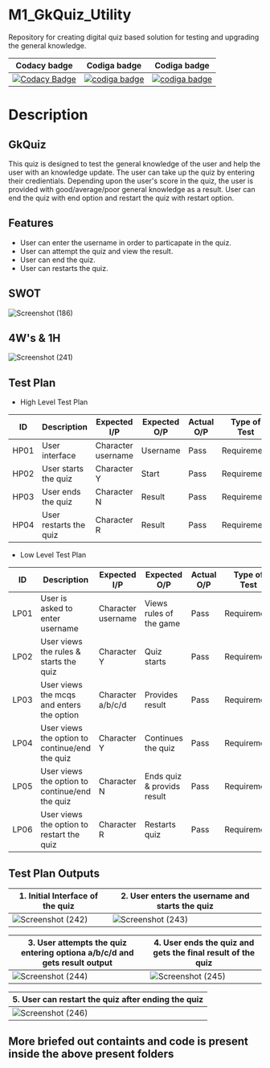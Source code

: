 # M1_GkQuiz_Utility
  Repository for creating digital quiz based solution for testing and upgrading the general knowledge.

|  Codacy badge | Codiga badge | Codiga badge |
|-----------------|--------------------|----------------|
| [![Codacy Badge](https://app.codacy.com/project/badge/Grade/1320b521ea06494aa9544eb95bdddd69)](https://www.codacy.com/gh/OmkarChitragar/M1_GkQuiz_-utility-/dashboardutm_source=github.com&amp;utm_medium=referral&amp;utm_content=OmkarChitragar/M1_GkQuiz_-utility-&amp;utm_campaign=Badge_Grade)  |  <a href="https://api.codiga.io/project/31475/score/svg">   <img src="https://api.codiga.io/project/31475/score/svg?style=dark" alt="codiga badge" /></a> |  <a href="https://api.codiga.io/project/31475/status/svg">   <img src="https://api.codiga.io/project/31475/status/svg?style=dark" alt="codiga badge" /></a> |
 
# Description

## GkQuiz

This quiz is designed to test the general knowledge of the user and help the user with an knowledge update. The user can take up 
the quiz by entering their credientials. Depending upon the user's score in the quiz, the user is provided with good/average/poor general 
knowledge as a result. User can end the quiz with end option and restart the quiz with restart option.

## Features
* User can enter the username in order to particapate in the quiz.
* User can attempt the quiz and view the result.
* User can end the quiz.
* User can restarts the quiz.

## SWOT
![Screenshot (186)](https://user-images.githubusercontent.com/42509490/155877756-ba0832b3-9605-4c9c-802e-82178a4548a6.png)

## 4W's & 1H
![Screenshot (241)](https://user-images.githubusercontent.com/42509490/155877651-d618cdc9-4156-4c0f-8ea8-a18a80421ed2.png)
  
## Test Plan

* High Level Test Plan

| ID | Description | Expected I/P | Expected O/P | Actual O/P | Type of Test |
|----|----------------------|-------------|-------------|-------------|--------------|
|HP01| User interface| Character username | Username | Pass| Requirement |
|HP02| User starts the quiz | Character Y | Start | Pass| Requirement |
|HP03| User ends the quiz | Character N | Result | Pass| Requirement |
|HP04| User restarts the quiz | Character R | Result | Pass| Requirement |

* Low Level Test Plan

| ID | Description | Expected I/P | Expected O/P| Actual O/P | Type of Test| ID |
|----|--------------------------|-------------|---------------|------|------------|----|
|LP01| User is asked to enter username | Character username | Views rules of the game | Pass | Requirement|HP01|
|LP02| User views the rules & starts the quiz | Character Y| Quiz starts | Pass | Requirement|HP02|
|LP03| User views the mcqs and enters the option | Character a/b/c/d | Provides result | Pass | Requirement|HP02|
|LP04| User views the option to continue/end the quiz | Character Y | Continues the quiz |Pass| Requirement|HP02| 
|LP05| User views the option to continue/end the quiz | Character N | Ends quiz & provids result | Pass | Requirement|HP03|
|LP06| User views the option to restart the quiz | Character R | Restarts quiz | Pass | Requirement |HP04|

## Test Plan Outputs
|1. Initial Interface of the quiz | 2. User enters the username and starts the quiz |
|------------------|------------------------------------------------| 
|![Screenshot (242)](https://user-images.githubusercontent.com/42509490/155879229-1dbb0677-1b2f-4f9f-be66-4c9f9f6e0b05.png)|![Screenshot (243)](https://user-images.githubusercontent.com/42509490/155879260-11befabf-a3b1-4814-9b89-1e2c092c8cd3.png)|

|3. User attempts the quiz entering optiona a/b/c/d and gets result output| 4. User ends the quiz and gets the final result of the quiz |
|------------------|------------------------------------------------| 
|![Screenshot (244)](https://user-images.githubusercontent.com/42509490/155879323-0a2375a6-ae3b-4d68-b0ee-fdd945492723.png)|![Screenshot (245)](https://user-images.githubusercontent.com/42509490/155879335-6765aef4-d0e4-4870-8051-781c8b414c95.png)|

|5.  User can restart the quiz after ending the quiz |
|--------------------------------------------------|
|![Screenshot (246)](https://user-images.githubusercontent.com/42509490/155879517-84fc87b8-fd2e-4652-84f2-7c3786b39dae.png)|

## More briefed out containts and code is present inside the above present folders 
